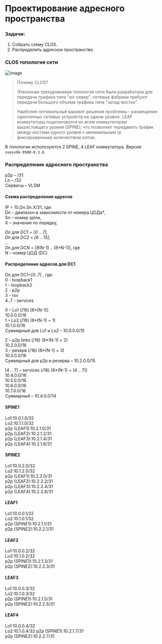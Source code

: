 # Проектирование адресного пространства

### Задачи:
1. Собрать схему CLOS.
2. Распределить адресное пространство.

### CLOS топология сети

![image](https://github.com/user-attachments/assets/527fdec8-41f8-44a2-b93a-4a6c6481522d)


> Почему CLOS?
> 
> Эталонная трехуровневая топология сети была разработана для передачи трафика типа "юг-север", cетевые фабрики требуют передачи большого объема трафика типа "запад-восток". 
> 
> Наиболее оптимальный вариант решения проблемы - размещение однотипных сетевых устройств на одном уровне. LEAF коммутаторы подключаются ко всем коммутаторам вышестоящего уровня (SPINE), что позволяет передавать трафик между хостами одного уровня с минимальным (и фиксированным) количеством хопов.

В  топологии исполозуются 2 SPINE, 4 LEAF коммутатора. Версия `nxosv9k-9500-9.3.8`.

### Распределение адресного пространства  
  
p2p – /31  
Lo – /32  
Сервисы – VLSM  
  
#### Схема распределения адресов  
IP = 10.Dn.Sn.X/31, где:  
Dn – диапазон в зависимости от номера ЦОДа*,  
Sn – номер spine,  
X – значение по порядку,  
  
*Dn для DC1 = [0 .. 7],  
Dn для DC2 = [8 .. 15],  
…  
Dn для DCN = [8*(N-1) .. (8*N-1)], где  
N – номер ЦОД (DC)  
  
#### Распределение адресов для DC1  

Dn для DC1=[0..7] , где:  
0 - loopback1  
1 - loopback2  
2 - p2p  
3 - rsv  
4..7 - services  

0 – Lo1 (/16) (8*(N-1))  
10.0.0.0/16  
1 – Lo2 (/16) (8*(N-1) + 1)  
10.1.0.0/16  
Суммарный для Lo1 и Lo2 – 10.0.0.0/15  

2 – p2p links (/16) (8*(N-1) + 2)  
10.2.0.0/16  
3 – резерв (/16) (8*(N-1) + 3)  
10.3.0.0/16  
Суммарный для p2p и резерва – 10.2.0.0/15  

[4 .. 7] – services (/16) (8*(N-1) + [4 .. 7])  
10.4.0.0/16  
10.5.0.0/16  
10.6.0.0/16  
10.7.0.0/16  
Суммарный – 10.4.0.0/14  

#### SPINE1  
Lo1:10.0.1.0/32  
Lo2:10.1.1.0/32  
p2p (LEAF1):10.2.1.0/31  
p2p (LEAF2):10.2.1.2/31  
p2p (LEAF3):10.2.1.4/31  
p2p (LEAF4):10.2.1.6/31  

#### SPINE2  
Lo1:10.0.2.0/32  
Lo2:10.1.2.0/32  
p2p (LEAF1):10.2.2.0/31  
p2p (LEAF2):10.2.2.2/31  
p2p (LEAF3):10.2.2.4/31  
p2p (LEAF4):10.2.2.6/31  

#### LEAF1  
Lo1:10.0.0.1/32  
Lo2:10.1.0.1/32  
p2p (SPINE1):10.2.1.1/31  
p2p (SPINE2):10.2.2.1/31  

#### LEAF2  
Lo1:10.0.0.2/32  
Lo2:10.1.0.2/32  
p2p (SPINE1):10.2.1.3/31  
p2p (SPINE2):10.2.2.3/31  

#### LEAF3  
Lo1:10.0.0.3/32  
Lo2:10.1.0.3/32  
p2p (SPINE1):10.2.1.5/31  
p2p (SPINE2):10.2.2.5/31  

#### LEAF4  
Lo1:10.0.0.4/32  
Lo2:10.1.0.4/32 
p2p (SPINE1):10.2.1.7/31  
p2p (SPINE2):10.2.2.7/31  
